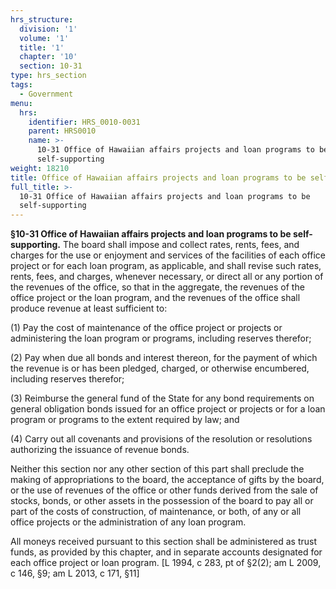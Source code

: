 ```yaml
---
hrs_structure:
  division: '1'
  volume: '1'
  title: '1'
  chapter: '10'
  section: 10-31
type: hrs_section
tags:
  - Government
menu:
  hrs:
    identifier: HRS_0010-0031
    parent: HRS0010
    name: >-
      10-31 Office of Hawaiian affairs projects and loan programs to be
      self-supporting
weight: 18210
title: Office of Hawaiian affairs projects and loan programs to be self-supporting
full_title: >-
  10-31 Office of Hawaiian affairs projects and loan programs to be
  self-supporting
---
```

**§10-31 Office of Hawaiian affairs projects and loan programs to be self-supporting.** The board shall impose and collect rates, rents, fees, and charges for the use or enjoyment and services of the facilities of each office project or for each loan program, as applicable, and shall revise such rates, rents, fees, and charges, whenever necessary, or direct all or any portion of the revenues of the office, so that in the aggregate, the revenues of the office project or the loan program, and the revenues of the office shall produce revenue at least sufficient to:

(1) Pay the cost of maintenance of the office project or projects or administering the loan program or programs, including reserves therefor;

(2) Pay when due all bonds and interest thereon, for the payment of which the revenue is or has been pledged, charged, or otherwise encumbered, including reserves therefor;

(3) Reimburse the general fund of the State for any bond requirements on general obligation bonds issued for an office project or projects or for a loan program or programs to the extent required by law; and

(4) Carry out all covenants and provisions of the resolution or resolutions authorizing the issuance of revenue bonds.

Neither this section nor any other section of this part shall preclude the making of appropriations to the board, the acceptance of gifts by the board, or the use of revenues of the office or other funds derived from the sale of stocks, bonds, or other assets in the possession of the board to pay all or part of the costs of construction, of maintenance, or both, of any or all office projects or the administration of any loan program.

All moneys received pursuant to this section shall be administered as trust funds, as provided by this chapter, and in separate accounts designated for each office project or loan program. [L 1994, c 283, pt of §2(2); am L 2009, c 146, §9; am L 2013, c 171, §11]